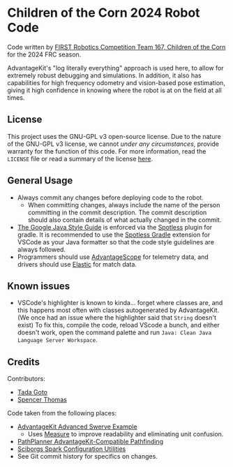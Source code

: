 # Children of the Corn 2024 Robot Code

Code written by [FIRST Robotics Competition Team 167, Children of the Corn](https://github.com/icrobotics-team167) for the 2024 FRC season.

AdvantageKit's "log literally everything" approach is used here, to allow for extremely robust debugging and simulations. In addition, it also has capabilities for high frequency odometry and vision-based pose estimation, giving it high confidence in knowing where the robot is at on the field at all times.

## License

This project uses the GNU-GPL v3 open-source license. Due to the nature of the GNU-GPL v3 license, we cannot *under any circumstances*, provide warranty for the function of this code. For more information, read the `LICENSE` file or read a summary of the license [here](https://choosealicense.com/licenses/gpl-3.0/).

## General Usage

- Always commit any changes before deploying code to the robot.
  - When committing changes, always include the name of the person committing in the commit description. The commit description should also contain details of what actually changed in the commit.
- [The Google Java Style Guide](https://google.github.io/styleguide/javaguide.html) is enforced via the [Spotless](https://github.com/diffplug/spotless) plugin for gradle. It is recommended to use the [Spotless Gradle](https://marketplace.visualstudio.com/items?itemName=richardwillis.vscode-spotless-gradle) extension for VSCode as your Java formatter so that the code style guidelines are always followed.
- Programmers should use [AdvantageScope](https://github.com/Mechanical-Advantage/AdvantageScope) for telemetry data, and drivers should use [Elastic](https://github.com/Gold872/elastic-dashboard) for match data.

## Known issues

- VSCode's highlighter is known to kinda... forget where classes are, and this happens most often with classes autogenerated by AdvantageKit. (We once had an issue where the highlighter said that `String` doesn't exist) To fix this, compile the code, reload VScode a bunch, and either doesn't work, open the command palette and run `Java: Clean Java Language Server Workspace`.

## Credits

Contributors:

- [Tada Goto](https://github.com/TheComputer314)
- [Spencer Thomas](https://github.com/RealGenius1)

Code taken from the following places:

- [AdvantageKit Advanced Swerve Example](https://github.com/Mechanical-Advantage/AdvantageKit/tree/main/example_projects)
  - Uses [Measure](https://docs.wpilib.org/en/stable/docs/software/basic-programming/java-units.html) to improve readability and eliminating unit confusion.
- [PathPlanner AdvantageKit-Compatible Pathfinding](https://gist.github.com/mjansen4857/a8024b55eb427184dbd10ae8923bd57d)
- [Sciborgs Spark Configuration Utilities](https://github.com/SciBorgs/Hydrogen/blob/main/src/main/java/org/sciborgs1155/lib/SparkUtils.java)
- See Git commit history for specifics on changes.
